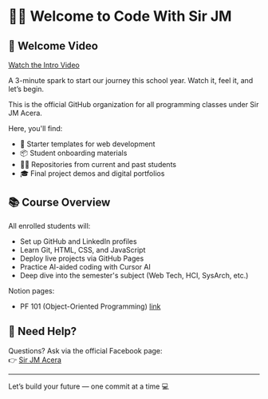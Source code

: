 # 👨‍🏫 Welcome to Code With Sir JM

## 🎥 Welcome Video
[Watch the Intro Video](https://www.youtube.com/watch?v=BklqkNxxY-A)

A 3-minute spark to start our journey this school year. Watch it, feel it, and let’s begin.

This is the official GitHub organization for all programming classes under Sir JM Acera.

Here, you'll find:
- 🚀 Starter templates for web development
- 📦 Student onboarding materials
- 🧑‍💻 Repositories from current and past students
- 🎓 Final project demos and digital portfolios

## 📚 Course Overview

All enrolled students will:
- Set up GitHub and LinkedIn profiles
- Learn Git, HTML, CSS, and JavaScript
- Deploy live projects via GitHub Pages
- Practice AI-aided coding with Cursor AI
- Deep dive into the semester's subject (Web Tech, HCI, SysArch, etc.)

Notion pages:
- PF 101 (Object-Oriented Programming) [link](https://www.notion.so/PF101-Object-Oriented-Programming-S-Y-2025-2458fcaa99138040b33df11a678ae513)

## 📩 Need Help?

Questions? Ask via the official Facebook page:  
👉 [Sir JM Acera](https://www.facebook.com/sirjohnmichealacera)

---

Let’s build your future — one commit at a time 💻
